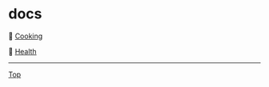 # docs

<link rel="stylesheet" href="https://use.fontawesome.com/releases/v5.7.2/css/all.css" integrity="sha384-fnmOCqbTlWIlj8LyTjo7mOUStjsKC4pOpQbqyi7RrhN7udi9RwhKkMHpvLbHG9Sr" crossorigin="anonymous">

📁 [Cooking](Cooking/index)

📁 [Health](Health/index)



---
<a href="#top"><i class="fas fa-asterisk"></i> Top</a>